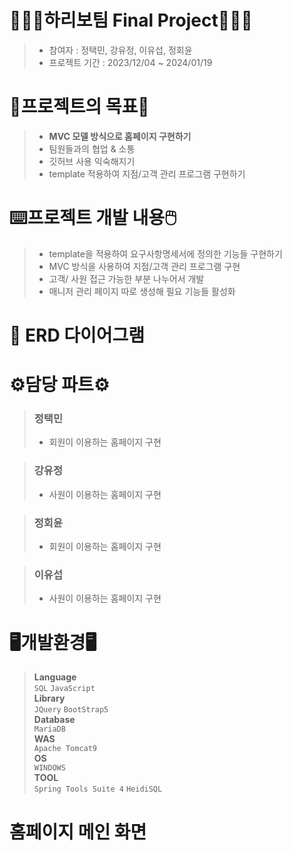   

# 🧑🏻‍💻하리보팀 Final Project🧑🏻‍💻
> * 참여자 : 정택민, 강유정, 이유섭, 정회윤   
> * 프로젝트 기간 : 2023/12/04 ~ 2024/01/19
   
# 📑프로젝트의 목표📑
> * **MVC 모델 방식으로 홈페이지 구현하기**
> * 팀원들과의 협업 & 소통
> * 깃허브 사용 익숙해지기
> * template 적용하여 지점/고객 관리 프로그램 구현하기    

# ⌨️프로젝트 개발 내용🖱️
> * template을 적용하여 요구사항명세서에 정의한 기능들 구현하기
> * MVC 방식을 사용하여 지점/고객 관리 프로그램 구현
> * 고객/ 사원 접근 가능한 부분 나누어서 개발
> * 매니저 관리 페이지 따로 생성해 필요 기능들 활성화

# 🔗 ERD 다이어그램

 

# ⚙️담당 파트⚙️
> ### 정택민
> * 회원이 이용하는 홈페이지 구현

> ### 강유정
> * 사원이 이용하는 홈페이지 구현

> ### 정회윤
> * 회원이 이용하는 홈페이지 구현

> ### 이유섭
> * 사원이 이용하는 홈페이지 구현

# 🖥️개발환경🖥️
> **Language**   
> ```SQL``` ```JavaScript```   
> **Library**   
> ```JQuery``` ```BootStrap5```   
> **Database**   
> ```MariaDB```   
> **WAS**   
> ```Apache Tomcat9```   
> **OS**   
> ```WINDOWS```    
> **TOOL**   
> ```Spring Tools Suite 4``` ```HeidiSQL```   

# 홈페이지 메인 화면

